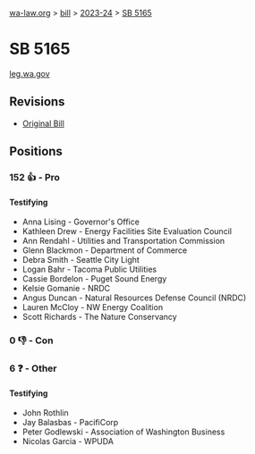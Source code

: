 [wa-law.org](/) > [bill](/bill/) > [2023-24](/bill/2023-24/) > [SB 5165](/bill/2023-24/sb/5165/)

# SB 5165
[leg.wa.gov](https://app.leg.wa.gov/billsummary?BillNumber=5165&Year=2023&Initiative=false)

## Revisions
* [Original Bill](1/)

## Positions
### 152 👍 - Pro
#### Testifying
* Anna Lising - Governor's Office
* Kathleen Drew - Energy Facilities Site Evaluation Council
* Ann Rendahl - Utilities and Transportation Commission
* Glenn Blackmon - Department of Commerce
* Debra Smith - Seattle City Light
* Logan Bahr - Tacoma Public Utilities
* Cassie Bordelon - Puget Sound Energy
* Kelsie Gomanie - NRDC
* Angus Duncan - Natural Resources Defense Council (NRDC)
* Lauren McCloy - NW Energy Coalition
* Scott Richards - The Nature Conservancy

### 0 👎 - Con

### 6 ❓ - Other
#### Testifying
* John Rothlin
* Jay  Balasbas - PacifiCorp
* Peter  Godlewski  - Association of Washington Business 
* Nicolas Garcia - WPUDA
